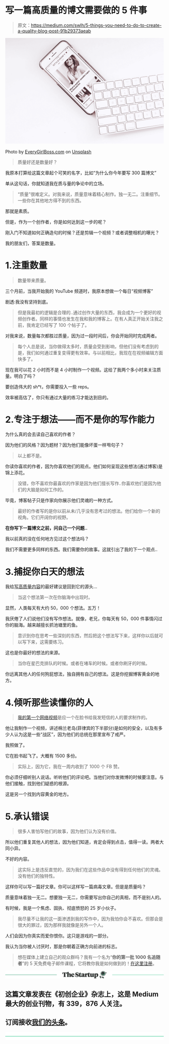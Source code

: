 # 写一篇高质量的博文需要做的 5 件事

> 原文：<https://medium.com/swlh/5-things-you-need-to-do-to-create-a-quality-blog-post-91b29373aeab>

![](img/31e82e8c221aacab0150e6ef8c54a041.png)

Photo by [EveryGirlBoss.com](https://unsplash.com/@everygirlboss?utm_source=medium&utm_medium=referral) on [Unsplash](https://unsplash.com?utm_source=medium&utm_medium=referral)

> 质量好还是数量好？

我原本打算给这篇文章起个可笑的名字，比如“为什么你今年要写 300 篇博文”

单从这句话，你就知道我在质与量的争论中的立场。

> “质量”很难定义。对我来说，质量意味着精心制作。独一无二。注重细节。一些你在其他地方得不到的东西。

那就是素质。

但是，作为一个创作者，你是如何达到这一步的呢？

刚入门不知道如何正确造句的时候？还是剪辑一个视频？或者调整相机的曝光？

我的朋友们，答案是数量。

# 1.注重数量

> 数量带来质量。

三个月前，当我开始我的 YouTube 频道时，我原本想做一个每日“视频博客”

剧透:我没有坚持到底。

> 但是我最初的逻辑是合理的..通过创作大量的东西，我会成为一个更好的视频创作者。同样的事情也发生在我和我的博客上。在有人真正开始关注我之前，我肯定已经写了 100 个帖子了。

对我来说，数量每次都胜过质量，因为过一段时间后，你会开始同时完成两者。

> 每个人总是说，当你做得太多时，质量会受到影响，但他们没有考虑到的是，我们如何通过重复变得更有效率。与以前相比，我现在在视频编辑方面快多了。

现在我可以花 2 小时而不是 4 小时制作一个视频。这给了我两个多小时来关注质量。明白了吗？

要创造伟大的 sh*t，你需要投入一些 reps。

效率被高估了，你只有通过大量的练习才能达到目的。

# 2.专注于想法——而不是你的写作能力

为什么真的会去读自己喜欢的作者？

因为他们的风格？因为题材？因为他们能像坏蛋一样甩句子？

> 以上都不是。

你读你喜欢的作者，因为你喜欢他们的观点。他们如何呈现这些想法(通过博客)是锦上添花。

> 没错，你不喜欢你最喜欢的作家是因为他们擅长写作..你喜欢他们是因为他们的大脑是如何工作的。

毕竟，博客帖子只是作家向你展示他们灵魂的一种方式。

> 最好的作者写的是你以前从未/几乎没有思考过的想法。他们给你一个新的视角。它们开阔你的视野。

**在你写下一篇博文之前，问自己一个问题..**

我以前真的没在任何地方见过这个想法吗？

我们不需要更多同样的东西。我们需要你的故事。这就引出了我的下一个观点..

# 3.捕捉你白天的想法

我给[写高质量内容](https://findingtom.com/what-i-learned-writing-500-blog-posts/)的最好建议是回到它的源头…

> 当这个想法第一次在你脑海中出现时。

显然，人类每天有大约 50，000 个想法。五万！

我厌倦了人们说他们没有写作想法。就像，老兄，你每天有 50，000 件事情闪过你的脑海。越来越擅长抓池塘里的鱼。

> 意识到你在思考一些深刻的东西，然后把这个想法写下来，这样你以后就可以写下来，这需要练习。

这也是你最好的想法的来源。

> 当你在星巴克排队的时候。或者在堵车的时候。或者你刷牙的时候。

你远离其他人的任何狗屁想法，独自拥有自己的想法。这是你挖掘博客黄金的地方。

# 4.倾听那些读懂你的人

> [我的第一个网络视频](https://www.facebook.com/FindingTom/videos/2096336487308788/)是应一个在脸书给我发短信的人的要求制作的。

他让我制作一个视频，讲述棉兰老岛(菲律宾的下半部分)是如何的安全，以及有多少人认为这是一些“战区”，因为他们的总统在那里宣布了戒严。

我照做了。

它在脸书起飞了。大概有 1500 多份。

> 实际上，因为它，我在一周内收到了 1000 个 FB 赞。

你必须仔细听别人说话。听听他们的评论吧。当他们对你发微博的时候要注意。与他们接触，找到他们疑惑的根源。

这是另一个找到内容黄金的地方。

# 5.承认错误

> 很多人害怕写他们的故事，因为他们认为没有价值。

所以他们重复其他人的想法，因为他们知道，肯定会得到点击，值得一读。两者大同小异。

不好的内容。

> 这实际上是违反直觉的，因为我们在这些作品中没有得到任何他们的灵魂。没有他们的独特性。

这样你可以写一篇好文章。你可以这样写一篇病毒文章。但是是质量吗？

质量意味着独一无二。想要独一无二，你需要写出你自己的真相，而不是别人的。

有时候，我是一个焦虑、固执、彻底愤怒的 25 岁小伙子。

> 我尽量不让我的这一面渗透到我的写作中，因为我怕你会不喜欢。但那会是很大的罪过，因为那样我就像是另外一个人。

人们会因为你真实而爱你恨你。这只是游戏的一部分。

我认为当你被人讨厌时，那是你朝着正确方向前进的标志。

> 想在媒体上建立自己的观众群吗？我有一个名为“**你的第一批 1000 名追随者**”的 5 天免费电子邮件课程，它将教你我是如何做到的！[在这里注册](https://app.convertkit.com/landing_pages/290945)。

[![](img/308a8d84fb9b2fab43d66c117fcc4bb4.png)](https://medium.com/swlh)

## 这篇文章发表在《初创企业》杂志上，这是 Medium 最大的创业刊物，有 339，876 人关注。

## 订阅接收[我们的头条](http://growthsupply.com/the-startup-newsletter/)。

[![](img/b0164736ea17a63403e660de5dedf91a.png)](https://medium.com/swlh)